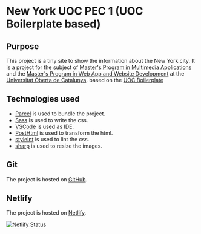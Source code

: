 # New York UOC PEC 1 (UOC Boilerplate based)

## Purpose

This project is a tiny site to show the information about the New York city. It is a project for the subject of [Master's Program in Multimedia Applications](https://estudis.uoc.edu/ca/masters-universitaris/aplicacions-multimedia/presentacio) and the [Master's Program in Web App and Website Development](https://estudis.uoc.edu/ca/masters-universitaris/desenvolupament-llocs-aplicacions-web/presentacio) at the [Universitat Oberta de Catalunya](https://www.uoc.edu).
based on the [UOC Boilerplate](https://github.com/uoc-advanced-html-css/uoc-boilerplate.git)

## Technologies used

- [Parcel](https://parceljs.org/) is used to bundle the project.
- [Sass](https://sass-lang.com/) is used to write the css.
- [VSCode](https://code.visualstudio.com/) is used as IDE.
- [PostHtml](https://posthtml.org/) is used to transform the html.
- [styleint](https://stylelint.io/) is used to lint the css.
- [sharp](https://sharp.pixelplumbing.com/) is used to resize the images.

## Git

The project is hosted on [GitHub](https://github.com/JoseAntonioMarmol/HTML-CSSTOOLS-II-PEC1-jamarmol-UOC.git).

## Netlify

The project is hosted on [Netlify](https://htmlcssii-pec1-jamarmol.netlify.app).

[![Netlify Status](https://api.netlify.com/api/v1/badges/08efde5f-02e1-462e-b809-533af2b9fb6f/deploy-status)](https://app.netlify.com/sites/htmlcssii-pec1-jamarmol/deploys)
